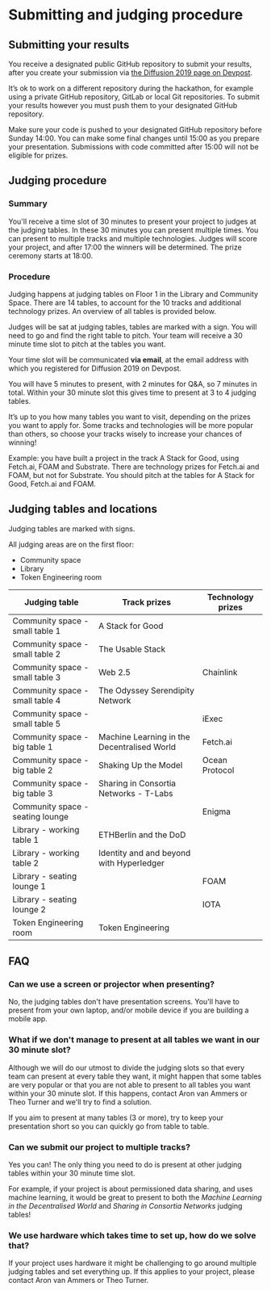 # Submitting and judging procedure

## Submitting your results
You receive a designated public GitHub repository to submit your results, after you create your submission via [the Diffusion 2019 page on Devpost](https://diffusion2019.devpost.com).

It’s ok to work on a different repository during the hackathon, for example using a private GitHub repository, GitLab or local Git repositories. To submit your results however you must push them to your designated GitHub repository.

Make sure your code is pushed to your designated GitHub repository before Sunday 14:00. You can make some final changes until 15:00 as you prepare your presentation. Submissions with code committed after 15:00 will not be eligible for prizes.

## Judging procedure

### Summary

You'll receive a time slot of 30 minutes to present your project to judges at the judging tables. In these 30 minutes you can present multiple times. You can present to multiple tracks and multiple technologies. Judges will score your project, and after 17:00 the winners will be determined. The prize ceremony starts at 18:00.

### Procedure

Judging happens at judging tables on Floor 1 in the Library and Community Space. There are 14 tables, to account for the 10 tracks and additional technology prizes. An overview of all tables is provided below.

Judges will be sat at judging tables, tables are marked with a sign. You will need to go and find the right table to pitch.  Your team will receive a 30 minute time slot to pitch at the tables you want.

Your time slot will be communicated **via email**, at the email address with which you registered for Diffusion 2019 on Devpost.

You will have 5 minutes to present, with 2 minutes for Q&A, so 7 minutes in total. Within your 30 minute slot this gives time to present at 3 to 4 judging tables.

It’s up to you how many tables you want to visit, depending on the prizes you want to apply for. Some tracks and technologies will be more popular than others, so choose your tracks wisely to increase your chances of winning!

Example: you have built a project in the track A Stack for Good, using Fetch.ai, FOAM and Substrate. There are technology prizes for Fetch.ai and FOAM, but not for Substrate. You should pitch at the tables for A Stack for Good, Fetch.ai and FOAM.

## Judging tables and locations
Judging tables are marked with signs.

All judging areas are on the first floor:
- Community space
- Library
- Token Engineering room

**Judging table**|**Track prizes**|**Technology prizes**
-----|-----|-----
Community space - small table 1|A Stack for Good
Community space - small table 2|The Usable Stack
Community space - small table 3|Web 2.5|Chainlink
Community space - small table 4|The Odyssey Serendipity Network
Community space - small table 5||iExec
Community space - big table 1|Machine Learning in the Decentralised World|Fetch.ai
Community space - big table 2|Shaking Up the Model|Ocean Protocol
Community space - big table 3|Sharing in Consortia Networks - T-Labs
Community space - seating lounge||Enigma
Library - working table 1|ETHBerlin and the DoD
Library - working table 2|Identity and and beyond with Hyperledger
Library - seating lounge 1||FOAM
Library - seating lounge 2||IOTA
Token Engineering room|Token Engineering

## FAQ

### Can we use a screen or projector when presenting?

No, the judging tables don't have presentation screens. You'll have to present from your own laptop, and/or mobile device if you are building a mobile app.

### What if we don't manage to present at all tables we want in our 30 minute slot?

Although we will do our utmost to divide the judging slots so that every team can present at every table they want, it might happen that some tables are very popular or that you are not able to present to all tables you want within your 30 minute slot. If this happens, contact Aron van Ammers or Theo Turner and we'll try to find a solution.

If you aim to present at many tables (3 or more), try to keep your presentation short so you can quickly go from table to table.

### Can we submit our project to multiple tracks?

Yes you can! The only thing you need to do is present at other judging tables within your 30 minute time slot.

For example, if your project is about permissioned data sharing, and uses machine learning, it would be great to present to both the _Machine Learning in the Decentralised World_ and _Sharing in Consortia Networks_ judging tables!

### We use hardware which takes time to set up, how do we solve that?

If your project uses hardware it might be challenging to go around multiple judging tables and set everything up. If this applies to your project, please contact Aron van Ammers or Theo Turner.
